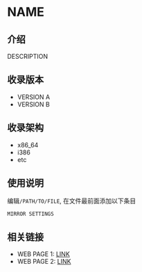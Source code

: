 # NAME

## 介绍

DESCRIPTION

## 收录版本

* VERSION A
* VERSION B

## 收录架构

* x86_64
* i386
* etc

## 使用说明

编辑`/PATH/TO/FILE`, 在文件最前面添加以下条目

```
MIRROR SETTINGS
```

## 相关链接

* WEB PAGE 1: [LINK](LINK)
* WEB PAGE 2: [LINK](LINK)
